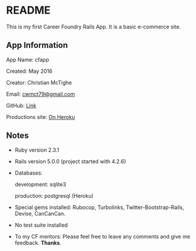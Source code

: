 # README

This is my first Career Foundry Rails App.
It is a basic e-commerce site.

## App Information

App Name: cfapp

Created: May 2016

Creator: Christian McTighe

Email: cwmct79@gmail.com

GitHub: [Link](https://github.com/cwmct79/cfapp.git)

Productions site: [On Heroku](https://oasisbooks.herokuapp.com/)

## Notes

* Ruby version 2.3.1

* Rails version 5.0.0 (project started with 4.2.6)

* Databases:

    development: sqlite3

    production: postgresql (Heroku)

* Special gems installed: Rubocop, Turbolinks, Twitter-Bootstrap-Rails, Devise, CanCanCan.

* No test suite installed

* To my CF mentors:
	Please feel free to leave any comments and give me feedback. **Thanks**.
